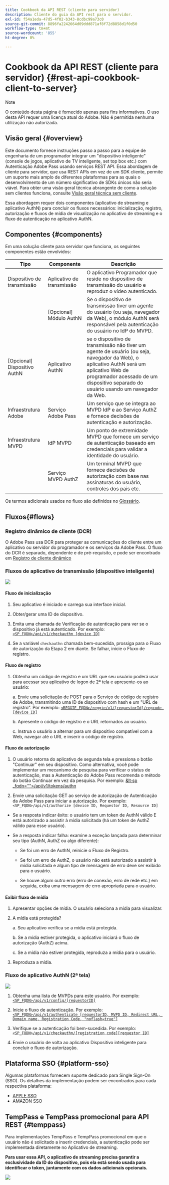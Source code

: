 ```yaml
---
title: Cookbook da API REST (cliente para servidor)
description: Cliente do guia da API rest para o servidor.
exl-id: f54a1eda-47d5-4f02-b343-8cdbc99a73c0
source-git-commit: 8896fa2242664d09ddd871af8f72d8858d1f0d50
workflow-type: tm+mt
source-wordcount: '855'
ht-degree: 0%

---
```


# Cookbook da API REST (cliente para servidor) {#rest-api-cookbook-client-to-server}

>[!NOTE]
>
>O conteúdo desta página é fornecido apenas para fins informativos. O uso desta API requer uma licença atual do Adobe. Não é permitida nenhuma utilização não autorizada.


## Visão geral {#overview}

Este documento fornece instruções passo a passo para a equipe de engenharia de um programador integrar um &quot;dispositivo inteligente&quot; (console de jogos, aplicativo de TV inteligente, set top box etc.) com Autenticação Adobe Pass usando serviços REST API. Essa abordagem de cliente para servidor, que usa REST APIs em vez de um SDK cliente, permite um suporte mais amplo de diferentes plataformas para as quais o desenvolvimento de um número significativo de SDKs únicos não seria viável. Para obter uma visão geral técnica abrangente de como a solução sem clientes funciona, consulte [Visão geral técnica sem cliente](/help/authentication/rest-api-overview.md).


Essa abordagem requer dois componentes (aplicativo de streaming e aplicativo AuthN) para concluir os fluxos necessários: inicialização, registro, autorização e fluxos de mídia de visualização no aplicativo de streaming e o fluxo de autenticação no aplicativo AuthN.

## Componentes {#components}

Em uma solução cliente para servidor que funciona, os seguintes componentes estão envolvidos:



| Tipo | Componente | Descrição |
| --- | --- | --- |
| Dispositivo de transmissão | Aplicativo de transmissão | O aplicativo Programador que reside no dispositivo de transmissão do usuário e reproduz o vídeo autenticado. |
| | \[Opcional\] Módulo AuthN | Se o dispositivo de transmissão tiver um agente do usuário (ou seja, navegador da Web), o módulo AuthN será responsável pela autenticação do usuário no IdP do MVPD. |
| \[Opcional\] Dispositivo AuthN | Aplicativo AuthN | se o dispositivo de transmissão não tiver um agente de usuário (ou seja, navegador da Web), o aplicativo AuthN será um aplicativo Web de programador acessado de um dispositivo separado do usuário usando um navegador da Web. |
| Infraestrutura Adobe | Serviço Adobe Pass | Um serviço que se integra ao MVPD IdP e ao Serviço AuthZ e fornece decisões de autenticação e autorização. |
| Infraestrutura MVPD | IdP MVPD | Um ponto de extremidade MVPD que fornece um serviço de autenticação baseado em credenciais para validar a identidade do usuário. |
| | Serviço MVPD AuthZ | Um terminal MVPD que fornece decisões de autorização com base nas assinaturas do usuário, controles dos pais etc. |



Os termos adicionais usados no fluxo são definidos no [Glossário](/help/authentication/glossary.md).

## Fluxos{#flows}

### Registro dinâmico de cliente (DCR)

O Adobe Pass usa DCR para proteger as comunicações do cliente entre um aplicativo ou servidor do programador e os serviços da Adobe Pass. O fluxo do DCR é separado, dependente e de pré-requisito, e pode ser encontrado em [Registro de cliente dinâmico](/help/authentication/dynamic-client-registration.md)


### Fluxos de aplicativo de transmissão (dispositivo inteligente)

![](assets/smart-device-app-flow.png)

#### Fluxo de inicialização

1. Seu aplicativo é iniciado e carrega sua interface inicial.

2. Obter/gerar uma ID de dispositivo.

3. Emita uma chamada de Verificação de autenticação para ver se o dispositivo já está autenticado.  Por exemplo: [`<SP_FQDN>/api/v1/checkauthn [device ID]`](/help/authentication/check-authentication-token.md)

4. Se a variável `checkauthn` chamada bem-sucedida, prossiga para o Fluxo de autorização da Etapa 2 em diante.  Se falhar, inicie o Fluxo de registro.



#### Fluxo de registro

1. Obtenha um código de registro e um URL que seu usuário poderá usar para acessar seu aplicativo de logon de 2ª tela e apresente-os ao usuário:

   a. Envie uma solicitação de POST para o Serviço de código de registro de Adobe, transmitindo uma ID de dispositivo com hash e um &quot;URL de registro&quot;.  Por exemplo: [`<REGGIE_FQDN>/reggie/v1/[requestorId]/regcode [device ID]`](/help/authentication/registration-code-request.md)

   b. Apresente o código de registro e o URL retornados ao usuário.

   c. Instrua o usuário a alternar para um dispositivo compatível com a Web, navegar até o URL e inserir o código de registro.



#### Fluxo de autorização

1. O usuário retorna do aplicativo de segunda tela e pressiona o botão &quot;Continuar&quot; em seu dispositivo. Como alternativa, você pode implementar um mecanismo de pesquisa para verificar o status de autenticação, mas a Autenticação do Adobe Pass recomenda o método do botão Continuar em vez da pesquisa. <!--(For information on employing a "Continue" button versus polling the Adobe Pass Authentication backend server, see the Clientless Technical Overview: Managing 2nd-Screen Workflow Transition.)--> Por exemplo: [\&lt;sp _fqdn=&quot;&quot;>/api/v1/tokens/authn](/help/authentication/retrieve-authentication-token.md)

2. Envie uma solicitação GET ao serviço de autorização de Autenticação da Adobe Pass para iniciar a autorização. Por exemplo: `<SP_FQDN>/api/v1/authorize [device ID, Requestor ID, Resource ID]`

<!-- end list -->

* Se a resposta indicar êxito: o usuário tem um token de AuthN válido E está autorizado a assistir à mídia solicitada (há um token de AuthZ válido para esse usuário).

* Se a resposta indicar falha: examine a exceção lançada para determinar seu tipo (AuthN, AuthZ ou algo diferente):

   * Se foi um erro de AuthN, reinicie o Fluxo de Registro.

   * Se foi um erro de AuthZ, o usuário não está autorizado a assistir à mídia solicitada e algum tipo de mensagem de erro deve ser exibido para o usuário.

   * Se houve algum outro erro (erro de conexão, erro de rede etc.) em seguida, exiba uma mensagem de erro apropriada para o usuário.



#### Exibir fluxo de mídia

1. Apresentar opções de mídia. O usuário seleciona a mídia para visualizar.

2. A mídia está protegida?

   a. Seu aplicativo verifica se a mídia está protegida.

   b. Se a mídia estiver protegida, o aplicativo iniciará o fluxo de autorização (AuthZ) acima.

   c. Se a mídia não estiver protegida, reproduza a mídia para o usuário.

3. Reproduza a mídia.


### Fluxo de aplicativo AuthN (2ª tela)

![](assets/secnd-screen-authn-flow.png)

1. Obtenha uma lista de MVPDs para este usuário. Por exemplo: [`<SP_FQDN>/api/v1/config/[requestorID]`](/help/authentication/provide-mvpd-list.md)

1. Inicie o fluxo de autenticação.  Por exemplo: [`<SP_FQDN>/api/v1/authenticate [requestorID, MVPD ID, Redirect URL, Domain name, Registration Code, "noflash=true"]`](/help/authentication/initiate-authentication.md)

1. Verifique se a autenticação foi bem-sucedida. Por exemplo:[`<SP_FQDN>/api/v1/checkauthn/[registration code][requestor ID]`](/help/authentication/check-authentication-token.md)

1. Envie o usuário de volta ao aplicativo Dispositivo inteligente para concluir o fluxo de autorização.

## Plataforma SSO {#platform-sso}

Algumas plataformas fornecem suporte dedicado para Single Sign-On (SSO). Os detalhes da implementação podem ser encontrados para cada respectiva plataforma:

* [APPLE SSO](/help/authentication/apple-sso-cookbook-rest-api.md)
* AMAZON SSO

## TempPass e TempPass promocional para API REST {#temppass}

Para implementações TempPass e TempPass promocional em que o usuário não é solicitado a inserir credenciais, a autenticação pode ser implementada diretamente no Aplicativo de streaming.

**Para usar essa API, o aplicativo de streaming precisa garantir a exclusividade da ID do dispositivo, pois ela está sendo usada para identificar o token, juntamente com os dados adicionais opcionais.**


![](assets/temp-pass-promo-temppass.png)
